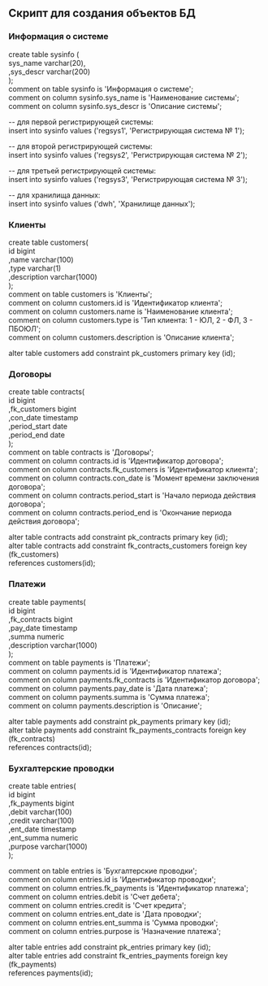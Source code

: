 ## Скрипт для создания объектов БД ##

### Информация о системе ###

create table sysinfo (  
   sys_name varchar(20),  
  ,sys_descr varchar(200)  
);  
comment on table sysinfo is 'Информация о системе';  
comment on column sysinfo.sys_name is 'Наименование системы';  
comment on column sysinfo.sys_descr is 'Описание системы';  

-- для первой регистрирующей системы:  
insert into sysinfo values ('regsys1', 'Регистрирующая система № 1');  

-- для второй регистрирующей системы:  
insert into sysinfo values ('regsys2', 'Регистрирующая система № 2');  

-- для третьей регистрирующей системы:  
insert into sysinfo values ('regsys3', 'Регистрирующая система № 3');  

-- для хранилища данных:  
insert into sysinfo values ('dwh', 'Хранилище данных');  

### Клиенты ###

create table customers(   
   id          bigint  
  ,name        varchar(100)  
  ,type        varchar(1)  
  ,description varchar(1000)  
);  
comment on table customers is 'Клиенты';  
comment on column customers.id          is 'Идентификатор клиента';  
comment on column customers.name        is 'Наименование клиента';  
comment on column customers.type        is 'Тип клиента: 1 - ЮЛ, 2 - ФЛ, 3 - ПБОЮЛ';  
comment on column customers.description is 'Описание клиента';  

alter table customers add constraint pk_customers primary key (id);  

### Договоры ###

create table contracts(  
   id           bigint  
  ,fk_customers bigint  
  ,con_date     timestamp  
  ,period_start date  
  ,period_end   date  
);  
comment on table contracts is 'Договоры';  
comment on column contracts.id           is 'Идентификатор договора';  
comment on column contracts.fk_customers is 'Идентификатор клиента';  
comment on column contracts.con_date     is 'Момент времени заключения договора';  
comment on column contracts.period_start is 'Начало периода действия договора';  
comment on column contracts.period_end   is 'Окончание периода действия договора';  

alter table contracts add constraint pk_contracts primary key (id);  
alter table contracts add constraint fk_contracts_customers foreign key (fk_customers)  
  references customers(id);  

### Платежи ###

create table payments(  
   id           bigint  
  ,fk_contracts bigint  
  ,pay_date     timestamp  
  ,summa        numeric  
  ,description  varchar(1000)  
);  
comment on table payments is 'Платежи';  
comment on column payments.id           is 'Идентификатор платежа';  
comment on column payments.fk_contracts is 'Идентификатор договора';  
comment on column payments.pay_date     is 'Дата платежа';  
comment on column payments.summa        is 'Сумма платежа';  
comment on column payments.description  is 'Описание';  

alter table payments add constraint pk_payments primary key (id);   
alter table payments add constraint fk_payments_contracts foreign key (fk_contracts)   
  references contracts(id);  

### Бухгалтерские проводки ###

create table entries(  
   id          bigint  
  ,fk_payments bigint   
  ,debit       varchar(100)  
  ,credit      varchar(100)  
  ,ent_date    timestamp   
  ,ent_summa   numeric  
  ,purpose     varchar(1000)  
);  

comment on table entries is 'Бухгалтерские проводки';  
comment on column entries.id           is 'Идентификатор проводки';  
comment on column entries.fk_payments  is 'Идентификатор платежа';  
comment on column entries.debit        is 'Счет дебета';  
comment on column entries.credit       is 'Счет кредита';  
comment on column entries.ent_date     is 'Дата проводки';  
comment on column entries.ent_summa    is 'Сумма проводки';  
comment on column entries.purpose      is 'Назначение платежа';  

alter table entries add constraint pk_entries primary key (id);  
alter table entries add constraint fk_entries_payments foreign key (fk_payments)  
  references payments(id);  

